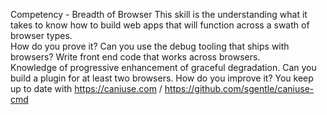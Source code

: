 Competency - Breadth of Browser
This skill is the understanding what it takes to know how to build web apps that will function across a swath of browser types.  
How do you prove it?
Can you use the debug tooling that ships with browsers?
Write front end code that works across browsers.  
Knowledge of progressive enhancement of graceful degradation.
Can you build a plugin for at least two browsers.
How do you improve it?
You keep up to date with https://caniuse.com  / https://github.com/sgentle/caniuse-cmd
